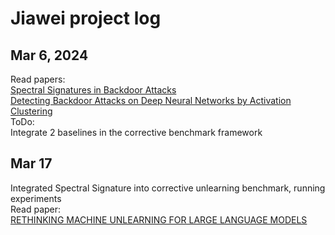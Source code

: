 # Jiawei project log
## Mar 6, 2024
Read papers: \
[Spectral Signatures in Backdoor Attacks](https://arxiv.org/abs/1811.00636) \
[Detecting Backdoor Attacks on Deep Neural Networks by Activation Clustering](https://arxiv.org/abs/1811.03728)
\
ToDo:\
Integrate 2 baselines in the corrective benchmark framework

## Mar 17
Integrated Spectral Signature into corrective unlearning benchmark, running experiments \
Read paper: \
[RETHINKING MACHINE UNLEARNING FOR LARGE LANGUAGE MODELS](https://arxiv.org/pdf/2402.08787.pdf)
